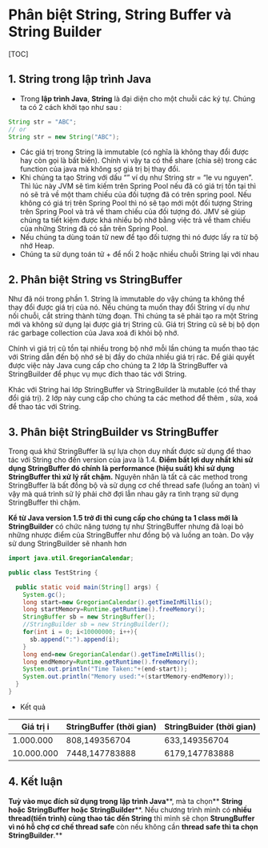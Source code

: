 # Phân biệt String, String Buffer và String Builder

[TOC]

## 1. String trong lập trình Java 

- Trong **lập trình Java**, **String** là đại diện cho một chuỗi các ký tự. Chúng ta có 2 cách khởi tạo như sau :

```java
String str = "ABC";
// or 
String str = new String("ABC");
```

- Các giá trị trong String là immutable (có nghĩa là không thay đổi được hay còn gọi là bất biến). Chính vì vậy ta có thể share (chia sẽ) trong các function của java mà không sợ giá trị bị thay đổi.
- Khi chúng ta tạo String với dấu “” ví dụ như String str = “le vu nguyen”. Thì lúc này JVM sẽ tìm kiếm trên Spring Pool nếu đã có giá trị tồn tại thì nó sẽ trả về một tham chiếu của đối tượng đã có trên spring pool. Nếu không có giá trị trên Spring Pool thì nó sẽ tạo mới một đối tượng String trên Spring Pool và trả về tham chiếu của đối tượng đó. JMV sẽ giúp chúng ta tiết kiệm được khá nhiều bộ nhớ bằng việc trả về tham chiếu của những String đã có sẳn trên Spring Pool.
- Nếu chúng ta dùng toán tử new để tạo đối tượng thì nó được lấy ra từ bộ nhớ Heap.
- Chúng ta sử dụng toán tử + để nối 2 hoặc nhiều chuỗi String lại với nhau

## 2. Phân biệt String vs StringBuffer 

Như đã nói trong phần 1. String là immutable do vậy chúng ta không thể thay đổi được giá trị của nó. Nếu chúng ta muốn thay đổi String ví dụ như nối chuỗi, cắt string thành từng đoạn. Thì chúng ta sẽ phải tạo ra một String mới và không sử dụng lại được giá trị String cũ. Giá trị String cũ sẽ bị bộ dọn rác garbage collection của Java xoá đi khỏi bộ nhớ.

Chính vì giá trị cũ tồn tại nhiều trong bộ nhớ mỗi lần chúng ta muốn thao tác với String dẫn đến bộ nhớ sẽ bị đầy do chứa nhiều giá trị rác. Để giải quyết được việc này Java cung cấp cho chúng ta 2 lớp là StringBuffer và StringBuilder để phục vụ mục đích thao tác với String.

Khác với String hai lớp StringBuffer và StringBuilder là mutable (có thể thay đổi giá trị). 2 lớp này cung cấp cho chúng ta các method để thêm , sửa, xoá để thao tác với String.

## 3. Phân biệt StringBuilder vs StringBuffer 

Trong quá khứ StringBuffer là sự lựa chọn duy nhất được sử dụng để thao tác với String cho đến version của java là 1.4. **Điểm bất lợi duy nhất khi sử dụng StringBuffer đó chính là performance (hiệu suất) khi sử dụng StringBuffer thì xử lý rất chậm.** Nguyên nhân là tất cả các method trong StringBuffer là bất đồng bộ và sử dụng cơ chế thread safe (luồng an toàn) vì vậy mà quá trình sử lý phải chờ đợi lẫn nhau gây ra tình trạng sử dụng StringBuffer thì chậm.

**Kể từ Java version 1.5 trở đi thì cung cấp cho chúng ta 1 class mới là StringBuilder** có chức năng tương tự như StringBuffer nhưng đã loại bỏ những nhược điểm của StringBuffer như đồng bộ và luồng an toàn. Do vậy sử dung StringBuilder sẽ nhanh hơn

```java
import java.util.GregorianCalendar;

public class TestString {

  public static void main(String[] args) {
    System.gc();
    long start=new GregorianCalendar().getTimeInMillis();
    long startMemory=Runtime.getRuntime().freeMemory();
    StringBuffer sb = new StringBuffer();
    //StringBuilder sb = new StringBuilder();
    for(int i = 0; i<10000000; i++){
      sb.append(":").append(i);
    }
    long end=new GregorianCalendar().getTimeInMillis();
    long endMemory=Runtime.getRuntime().freeMemory();
    System.out.println("Time Taken:"+(end-start));
    System.out.println("Memory used:"+(startMemory-endMemory));
  }
}
```

- Kết quả

| Giá trị i  | StringBuffer (thời gian) | StringBuider (thời gian) |
| ---------- | ------------------------ | ------------------------ |
| 1.000.000  | 808,149356704            | 633,149356704            |
| 10.000.000 | 7448,147783888           | 6179,147783888           |

## 4. Kết luận

**Tuỳ vào mục đích sử dụng trong** **lập trình Java****, mà ta chọn** **String** **hoặc** **StringBuffer** **hoặc** **StringBuilder****. Nếu chương trình mình có **nhiều thread(tiến trình) cùng thao tác đến String** thì mình sẽ chọn **StrungBuffer vì nó hỗ chợ cơ chế thread safe** còn nếu không cần **thread safe thì ta chọn StringBuilder**.**